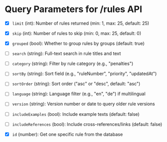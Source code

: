 # Query Parameters for /rules API

- [x] `limit` (int): Number of rules returned (min: 1, max: 25, default: 25)
- [x] `skip` (int): Number of rules to skip (min: 0, max: 25, default: 0)
- [x] `grouped` (bool): Whether to group rules by groups (default: true)

- [ ] `search` (string): Full-text search in rule titles and text
- [ ] `category` (string): Filter by rule category (e.g., "penalties")
- [ ] `sortBy` (string): Sort field (e.g., "ruleNumber", "priority", "updatedAt")
- [ ] `sortOrder` (string): Sort order ("asc" or "desc", default: "asc")
- [ ] `language` (string): Language filter (e.g., "en", "de") if multilingual

- [ ] `version` (string): Version number or date to query older rule versions
- [ ] `includeExamples` (bool): Include example texts (default: false)
- [ ] `includeReferences` (bool): Include cross-references/links (default: false)
- [x] `id` (number): Get one specific rule from the database

